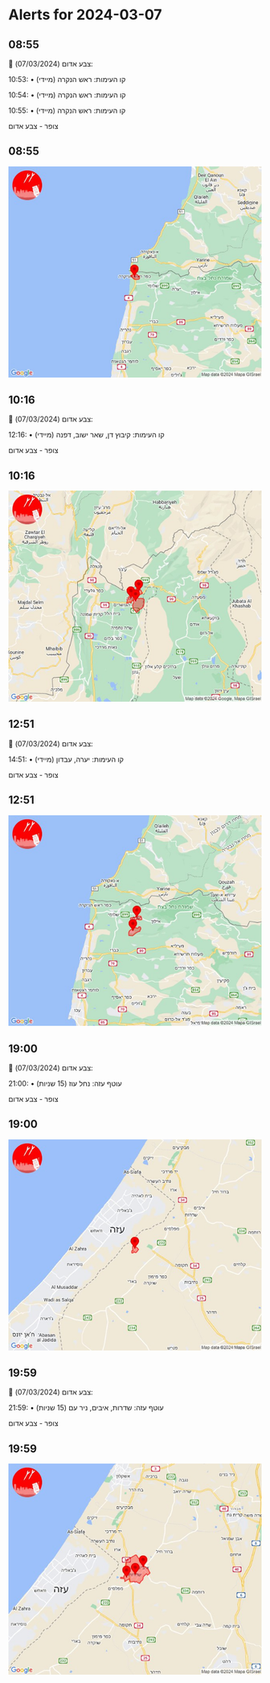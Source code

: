 # Alerts for 2024-03-07

## 08:55

🔴 צבע אדום (07/03/2024):

10:53:
• קו העימות: ראש הנקרה (מיידי)

10:54:
• קו העימות: ראש הנקרה (מיידי)

10:55:
• קו העימות: ראש הנקרה (מיידי)

צופר - צבע אדום

## 08:55

![Photo](images/19732.jpg)

## 10:16

🔴 צבע אדום (07/03/2024):

12:16:
• קו העימות: קיבוץ דן, שאר ישוב, דפנה (מיידי)

צופר - צבע אדום

## 10:16

![Photo](images/19734.jpg)

## 12:51

🔴 צבע אדום (07/03/2024):

14:51:
• קו העימות: יערה, עבדון (מיידי)

צופר - צבע אדום

## 12:51

![Photo](images/19738.jpg)

## 19:00

🔴 צבע אדום (07/03/2024):

21:00:
• עוטף עזה: נחל עוז (15 שניות)

צופר - צבע אדום

## 19:00

![Photo](images/19740.jpg)

## 19:59

🔴 צבע אדום (07/03/2024):

21:59:
• עוטף עזה: שדרות, איבים, ניר עם (15 שניות)

צופר - צבע אדום

## 19:59

![Photo](images/19742.jpg)

